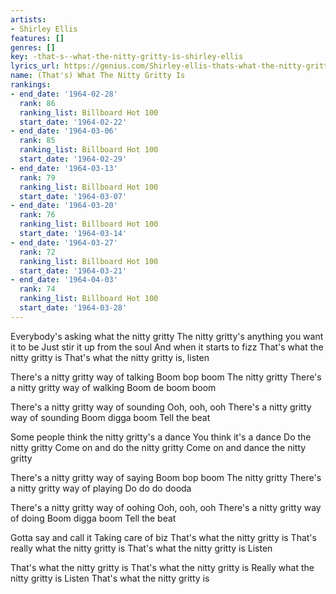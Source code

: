 ```yaml
---
artists:
- Shirley Ellis
features: []
genres: []
key: -that-s--what-the-nitty-gritty-is-shirley-ellis
lyrics_url: https://genius.com/Shirley-ellis-thats-what-the-nitty-gritty-is-lyrics
name: (That's) What The Nitty Gritty Is
rankings:
- end_date: '1964-02-28'
  rank: 86
  ranking_list: Billboard Hot 100
  start_date: '1964-02-22'
- end_date: '1964-03-06'
  rank: 85
  ranking_list: Billboard Hot 100
  start_date: '1964-02-29'
- end_date: '1964-03-13'
  rank: 79
  ranking_list: Billboard Hot 100
  start_date: '1964-03-07'
- end_date: '1964-03-20'
  rank: 76
  ranking_list: Billboard Hot 100
  start_date: '1964-03-14'
- end_date: '1964-03-27'
  rank: 72
  ranking_list: Billboard Hot 100
  start_date: '1964-03-21'
- end_date: '1964-04-03'
  rank: 74
  ranking_list: Billboard Hot 100
  start_date: '1964-03-28'
---
```

Everybody's asking what the nitty gritty
The nitty gritty's anything you want it to be
Just stir it up from the soul
And when it starts to fizz
That's what the nitty gritty is
That's what the nitty gritty is, listen

There's a nitty gritty way of talking
Boom bop boom
The nitty gritty
There's a nitty gritty way of walking
Boom de boom boom

There's a nitty gritty way of sounding
Ooh, ooh, ooh
There's a nitty gritty way of sounding
Boom digga boom
Tell the beat

Some people think the nitty gritty's a dance
You think it's a dance
Do the nitty gritty
Come on and do the nitty gritty
Come on and dance the nitty gritty

There's a nitty gritty way of saying
Boom bop boom
The nitty gritty
There's a nitty gritty way of playing
Do do do dooda

There's a nitty gritty way of oohing
Ooh, ooh, ooh
There's a nitty gritty way of doing
Boom digga boom
Tell the beat

Gotta say and call it
Taking care of biz
That's what the nitty gritty is
That's really what the nitty gritty is
That's what the nitty gritty is
Listen

That's what the nitty gritty is
That's what the nitty gritty is
Really what the nitty gritty is
Listen
That's what the nitty gritty is
